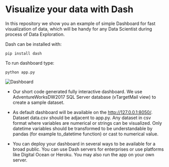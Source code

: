 Visualize your data with Dash
==================================

In this repository we show you an example of simple Dashboard for fast visualization of data, which will be handy for any Data Scientist during process of Data Exploration.

Dash can be installed with: 
```
pip install dash
```

To run dashboard type:
```
python app.py
```

![Dashboard](https://github.com/Addepto/DASH_DataVizualization/blob/master/images/dashboard.png)

- Our short code generated fully interactive dashboard. We use AdventureWorksDW2017 SQL Server database (vTargetMail view) to create a sample dataset.

- As default dashboard will be available on the http://127.0.0.1:8050/. Dataset data.csv should be adjacent to app.py. Any dataset in csv format where variables are numerical or strings can be visualized. Only datetime variables should be transformed to be understandable by pandas (for example to_datetime function) or cast to numerical value. 

- You can deploy your dashboard in several ways to be available for a broad public. You can use Dash servers for enterprises or use platforms like Digital Ocean or Heroku. You may also run the app on your own server.
